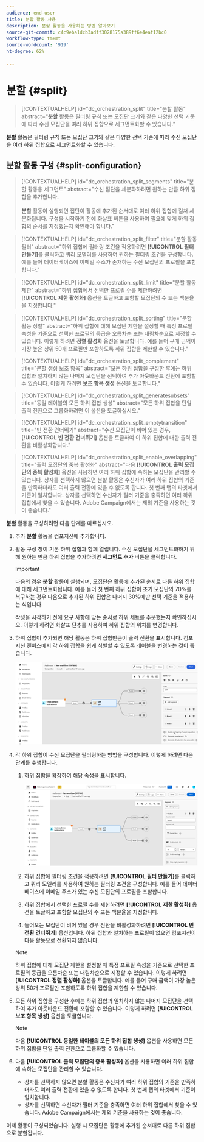 ```yaml
---
audience: end-user
title: 분할 활동 사용
description: 분할 활동을 사용하는 방법 알아보기
source-git-commit: c4c9eba1dcb3adff3028175a389ff6e4eaf12bc0
workflow-type: tm+mt
source-wordcount: '919'
ht-degree: 62%

---
```



# 분할 {#split}

>[!CONTEXTUALHELP]
>id="dc_orchestration_split"
>title="분할 활동"
>abstract="**분할** 활동은 필터링 규칙 또는 모집단 크기와 같은 다양한 선택 기준에 따라 수신 모집단을 여러 하위 집합으로 세그먼트화할 수 있습니다."

**분할** 활동은 필터링 규칙 또는 모집단 크기와 같은 다양한 선택 기준에 따라 수신 모집단을 여러 하위 집합으로 세그먼트화할 수 있습니다.

## 분할 활동 구성 {#split-configuration}

>[!CONTEXTUALHELP]
>id="dc_orchestration_split_segments"
>title="분할 활동용 세그먼트"
>abstract="수신 집단을 세분화하려면 원하는 만큼 하위 집합을 추가합니다.<br/></br>**분할** 활동이 실행되면 집단이 활동에 추가된 순서대로 여러 하위 집합에 걸쳐 세분화됩니다. 구성을 시작하기 전에 화살표 버튼을 사용하여 필요에 맞게 하위 집합의 순서를 지정했는지 확인해야 합니다."

>[!CONTEXTUALHELP]
>id="dc_orchestration_split_filter"
>title="분할 활동 필터"
>abstract="하위 집합에 필터링 조건을 적용하려면 **[!UICONTROL 필터 만들기]**&#x200B;를 클릭하고 쿼리 모델러를 사용하여 원하는 필터링 조건을 구성합니다. 예를 들어 데이터베이스에 이메일 주소가 존재하는 수신 모집단의 프로필을 포함합니다."

>[!CONTEXTUALHELP]
>id="dc_orchestration_split_limit"
>title="분할 활동 제한"
>abstract="하위 집합에서 선택한 프로필 수를 제한하려면 **[!UICONTROL 제한 활성화]** 옵션을 토글하고 포함할 모집단의 수 또는 백분율을 지정합니다."

>[!CONTEXTUALHELP]
>id="dc_orchestration_split_sorting"
>title="분할 활동 정렬"
>abstract="하위 집합에 대해 모집단 제한을 설정할 때 특정 프로필 속성을 기준으로 선택한 프로필의 등급을 오름차순 또는 내림차순으로 지정할 수 있습니다. 이렇게 하려면 **정렬 활성화** 옵션을 토글합니다. 예를 들어 구매 금액이 가장 높은 상위 50개 프로필만 포함하도록 하위 집합을 제한할 수 있습니다."

>[!CONTEXTUALHELP]
>id="dc_orchestration_split_complement"
>title="분할 생성 보조 항목"
>abstract="모든 하위 집합을 구성한 후에는 하위 집합과 일치하지 않는 나머지 모집단을 선택하여 추가 아웃바운드 전환에 포함할 수 있습니다. 이렇게 하려면 **보조 항목 생성** 옵션을 토글합니다."

>[!CONTEXTUALHELP]
>id="dc_orchestration_split_generatesubsets"
>title="동일 테이블의 모든 하위 집합 생성"
>abstract="모든 하위 집합을 단일 출력 전환으로 그룹화하려면 이 옵션을 토글하십시오."

>[!CONTEXTUALHELP]
>id="dc_orchestration_split_emptytransition"
>title="빈 전환 건너뛰기"
>abstract="수신 모집단이 비어 있는 경우, **[!UICONTROL 빈 전환 건너뛰기]** 옵션을 토글하여 이 하위 집합에 대한 출력 전환을 비활성화합니다."

>[!CONTEXTUALHELP]
>id="dc_orchestration_split_enable_overlapping"
>title="출력 모집단의 중복 활성화"
>abstract="다음 **[!UICONTROL 출력 모집단의 중복 활성화]** 옵션을 사용하면 여러 하위 집합에 속하는 모집단을 관리할 수 있습니다. 상자를 선택하지 않으면 분할 활동은 수신자가 여러 하위 집합의 기준을 만족하더라도 여러 출력 전환에 있을 수 없도록 합니다. 첫 번째 탭의 타겟에서 기준이 일치합니다. 상자를 선택하면 수신자가 필터 기준을 충족하면 여러 하위 집합에서 찾을 수 있습니다. Adobe Campaign에서는 제외 기준을 사용하는 것이 좋습니다."

**분할** 활동을 구성하려면 다음 단계를 따르십시오.

1. 추가 **분할** 활동을 컴포지션에 추가합니다.

1. 활동 구성 창이 기본 하위 집합과 함께 열립니다. 수신 모집단을 세그먼트화하기 위해 원하는 만큼 하위 집합을 추가하려면 **세그먼트 추가** 버튼을 클릭합니다.

   >[!IMPORTANT]
   >
   >다음의 경우 **분할** 활동이 실행되며, 모집단은 활동에 추가된 순서로 다른 하위 집합에 대해 세그먼트화됩니다. 예를 들어 첫 번째 하위 집합이 초기 모집단의 70%를 복구하는 경우 다음으로 추가된 하위 집합은 나머지 30%에만 선택 기준을 적용하는 식입니다.
   >
   >작성을 시작하기 전에 요구 사항에 맞는 순서로 하위 세트를 주문했는지 확인하십시오. 이렇게 하려면 화살표 단추를 사용하여 하위 집합의 위치를 변경합니다.

1. 하위 집합이 추가되면 해당 활동은 하위 집합만큼이 출력 전환을 표시합니다. 컴포지션 캔버스에서 각 하위 집합을 쉽게 식별할 수 있도록 레이블을 변경하는 것이 좋습니다.

   ![](../assets/split.png)

1. 각 하위 집합이 수신 모집단을 필터링하는 방법을 구성합니다. 이렇게 하려면 다음 단계를 수행합니다.

   1. 하위 집합을 확장하여 해당 속성을 표시합니다.

      ![](../assets/split-subset.png)

   1. 하위 집합에 필터링 조건을 적용하려면 **[!UICONTROL 필터 만들기]**&#x200B;를 클릭하고 쿼리 모델러를 사용하여 원하는 필터링 조건을 구성합니다. 예를 들어 데이터베이스에 이메일 주소가 있는 수신 모집단의 프로필을 포함합니다. <!--[Learn how to work with the query modeler](../../query/query-modeler-overview.md)-->

   1. 하위 집합에서 선택한 프로필 수를 제한하려면 **[!UICONTROL 제한 활성화]** 옵션을 토글하고 포함할 모집단의 수 또는 백분율을 지정합니다.

   1. 들어오는 모집단이 비어 있을 경우 전환을 비활성화하려면 **[!UICONTROL 빈 전환 건너뛰기]** 옵션입니다. 하위 집합과 일치하는 프로필이 없으면 컴포지션이 다음 활동으로 전환되지 않습니다.

   >[!NOTE]
   >
   >하위 집합에 대해 모집단 제한을 설정할 때 특정 프로필 속성을 기준으로 선택한 프로필의 등급을 오름차순 또는 내림차순으로 지정할 수 있습니다. 이렇게 하려면 **[!UICONTROL 정렬 활성화]** 옵션을 토글합니다. 예를 들어 구매 금액이 가장 높은 상위 50개 프로필만 포함하도록 하위 집합을 제한할 수 있습니다.

1. 모든 하위 집합을 구성한 후에는 하위 집합과 일치하지 않는 나머지 모집단을 선택하여 추가 아웃바운드 전환에 포함할 수 있습니다. 이렇게 하려면 **[!UICONTROL 보조 항목 생성]** 옵션을 토글합니다.

   >[!NOTE]
   >
   >다음 **[!UICONTROL 동일한 테이블의 모든 하위 집합 생성]** 옵션을 사용하면 모든 하위 집합을 단일 출력 전환으로 그룹화할 수 있습니다.

1. 다음 **[!UICONTROL 출력 모집단의 중복 활성화]** 옵션을 사용하면 여러 하위 집합에 속하는 모집단을 관리할 수 있습니다.

   * 상자를 선택하지 않으면 분할 활동은 수신자가 여러 하위 집합의 기준을 만족하더라도 여러 출력 전환에 있을 수 없도록 합니다. 첫 번째 탭의 타겟에서 기준이 일치합니다.
   * 상자를 선택하면 수신자가 필터 기준을 충족하면 여러 하위 집합에서 찾을 수 있습니다. Adobe Campaign에서는 제외 기준을 사용하는 것이 좋습니다.

이제 활동이 구성되었습니다. 실행 시 모집단은 활동에 추가된 순서대로 다른 하위 집합으로 분할됩니다.

<!--
## Example{#split-example}

In the following example, the **[!UICONTROL Split]** activity is used to segment an audience into distinct subsets based on the communication channel that we want to use :

* **Subset 1 "push"**: This subset comprises all profiles who have installed our mobile application.
* **Subset 2 "sms"**: Mobile phone users: For the remaining population that did not fall into Subset 1, subset 2 applies a filtering rule to select profiles with mobile phones in the database.
* **Complement transition**: This transition captures all the remaining profiles that did not match Subset 1 or Subset 2. Specifically, it includes profiles who neither installed the mobile application nor have a mobile phone, such as users who haven't installed the mobile app or lack a registered mobile number.

![](../assets/workflow-split-example.png)
-->
